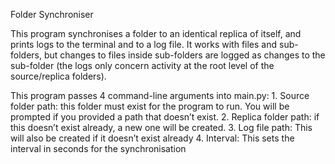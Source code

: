 Folder Synchroniser

This program synchronises a folder to an identical replica of itself, and prints logs to the terminal and to a log file. It works with files and sub-folders, 
but changes to files inside sub-folders are logged as changes to the sub-folder (the logs only concern activity at the root level of the source/replica folders).

This program passes 4 command-line arguments into main.py:
	1. Source folder path: this folder must exist for the program to run. You will be prompted if you provided a path that doesn’t exist.
	2. Replica folder path: if this doesn’t exist already, a new one will be created.
  3. Log file path: This will also be created if it doesn’t exist already
  4. Interval: This sets the interval in seconds for the synchronisation
